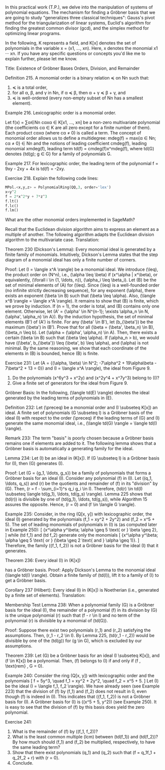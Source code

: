 In this practical work (T.P.), we delve into the manipulation of systems of polynomial equations. The mechanism for finding a Gröbner basis that we are going to study "generalizes three classical techniques": Gauss's pivot method for the triangularization of linear systems, Euclid's algorithm for finding the greatest common divisor (gcd), and the simplex method for optimizing linear programs.

In the following, K represents a field, and K[x] denotes the set of polynomials in the variable x = (x1, ..., xn). Here, x denotes the monomial x1 ··· xn. If you have any specific questions or concepts you'd like me to explain further, please let me know.

Title: Existence of Gröbner Bases
Orders, Division, and Remainder

Definition 215. A monomial order is a binary relation ≼ on Nn such that:
1. ≼ is a total order,
2. for all α, β, and γ in Nn, if α ≼ β, then α + γ ≼ β + γ, and
3. ≼ is well-ordered (every non-empty subset of Nn has a smallest element).

Example 216. Lexicographic order is a monomial order.

Let f(x) = ∑α∈Nn cαxα ∈ K[x1, ..., xn] be a non-zero multivariate polynomial (the coefficients cα ∈ K are all zero except for a finite number of them). Each product cαxα (where cα ≠ 0) is called a term. The concept of monomial order allows us to define a multidegree:
mdeg(f) = max{α ∈ Nn; cα ≠ 0} ∈ Nn
and the notions of leading coefficient cmdeg(f), leading monomial xmdeg(f), leading term td(f) = cmdeg(f)x^mdeg(f), where td(G) denotes {td(g); g ∈ G} for a family of polynomials G.

Example 217. For lexicographic order, the leading term of the polynomial f = 9xy - 2xy + 4x is td(f) = -2xy.

Exercise 218. Explain the following code lines:
```python
MPol.<x,y,z> = PolynomialRing(QQ,3, order='lex')
x<y^2
f = 2*x^2*y + 7*z^3
f.lt()
f.lc()
f.lm()
```
What are the other monomial orders implemented in SageMath?

Recall that the Euclidean division algorithm aims to express an element as a multiple of another. The following algorithm adapts the Euclidean division algorithm to the multivariate case.
Translation:

Theorem 230 (Dickson's Lemma): Every monomial ideal is generated by a finite family of monomials. Intuitively, Dickson's Lemma states that the step diagram of a monomial ideal has only a finite number of corners.

Proof: Let \(I = \langle x^A \rangle\) be a monomial ideal. We introduce \(\leq\), the product order on \(N^n\), i.e., \(\alpha \leq \beta\) if \(x^\alpha | x^\beta\), or equivalently, \(\forall i \in \{1, \ldots, n\}\), \(\alpha_i \leq \beta_i\). Let \(B\) be the set of minimal elements of \(A\) for \(\leq\). Since \(\leq\) is a well-founded order (no infinite strictly decreasing sequence), for any exponent \(\alpha\), there exists an exponent \(\beta \in B\) such that \(\beta \leq \alpha\). Also, \(\langle x^B \rangle = \langle x^A \rangle\). It remains to show that \(B\) is finite, which we prove by induction. If \(n = 1\), the order is total, and \(B\) contains only one element. Otherwise, let \(A' = \{\alpha' \in N^{n-1}; \exists \alpha_n \in N, (\alpha', \alpha_n) \in A\}\). By the induction hypothesis, the set of minimal elements \(B'\) of \(A'\) is finite. For any \(\beta' \in B'\), let \(b_{\beta'}\) be the maximum \(\beta'\) in \(B'\). Prove that for all \(\beta = (\beta', \beta_n) \in B\), \(\beta_n \leq b\). Let \(\alpha = (\alpha', \alpha_n) \in A\). Then, there exists a certain \(\beta \in B\) such that \(\beta \leq \alpha\). If \(\alpha_n > b\), we would have \((\beta', b_{\beta'}) \leq (\beta', b) \leq \alpha\), and \(\alpha\) is not minimal. By the same reasoning, we show that each coordinate of the elements in \(B\) is bounded, hence \(B\) is finite.

Exercise 231: Let \(A = \{(\alpha, \beta) \in N^2; -7\alpha^2 + 19\alpha\beta - 7\beta^2 + 13 = 0\}\) and \(I = \langle x^A \rangle\), the ideal from Figure 9.
1. Do the polynomials \(x^6y^3 + x^2y\) and \(x^2y^4 + x^7y^3\) belong to \(I\)?
2. Give a finite set of generators for the ideal from Figure 9.

Gröbner Basis: In the following, \(\langle td(E) \rangle\) denotes the ideal generated by the leading terms of polynomials in \(E\).

Definition 232: Let \(\preceq\) be a monomial order and \(I \subseteq K[x]\) an ideal. A finite set of polynomials \(G \subseteq I\) is a Gröbner basis of the ideal \(I\) with respect to the order \(\preceq\) if the leading terms of \(G\) and \(I\) generate the same monomial ideal, i.e., \(\langle td(G) \rangle = \langle td(I) \rangle\).

Remark 233: The term "basis" is poorly chosen because a Gröbner basis remains one if elements are added to it. The following lemma shows that a Gröbner basis is automatically a generating family for the ideal.

Lemma 234: Let \(I\) be an ideal in \(K[x]\). If \(G \subseteq I\) is a Gröbner basis for \(I\), then \(G\) generates \(I\).

Proof: Let \(G = \{g_1, \ldots, g_s\}\) be a family of polynomials that forms a Gröbner basis for an ideal \(I\). Consider any polynomial \(f\) in \(I\). Let \((q_1, \ldots, q_s)\) and \(r\) be the quotients and remainder of \(f\) in its "division" by \(G\). Then, \(r = f - \sum_{i=1}^s q_i g_i \in I\). Therefore, \(td(r) \in td(I) \subseteq \langle td(g_1), \ldots, td(g_s) \rangle\). Lemma 225 shows that \(td(r)\) is divisible by one of \(td(g_1), \ldots, td(g_s)\), while Algorithm 15 assures the opposite. Hence, \(r = 0\) and \(f \in \langle G \rangle\).

Example 235: Consider, in the ring \(Q[x, y]\) with lexicographic order, the ideal \(I\) generated by the polynomials \(f_1 = xy^2 + 2y^2\) and \(f_2 = x^5 + 5\). The set of leading monomials of polynomials in \(I\) is (as computed later in Example 250):
\[ \{x^\alpha y^\beta; \alpha \geq 5 \text{ or } \beta \geq 2\}, \]
while \(td f_1\) and \(td f_2\) generate only the monomials
\[ \{x^\alpha y^\beta; \alpha \geq 5 \text{ or } (\beta \geq 2 \text{ and } \alpha \geq 1)\}. \]
Therefore, the family \(\{f_1, f_2\}\) is not a Gröbner basis for the ideal \(I\) that it generates.

Theorem 236: Every ideal \(I\) in \(K[x]\)

 has a Gröbner basis. Proof: Apply Dickson's Lemma to the monomial ideal \(\langle td(I) \rangle\). Obtain a finite family of \(td(I)\), lift it to a family of \(I\) to get a Gröbner basis.

Corollary 237 (Hilbert): Every ideal \(I\) in \(K[x]\) is Noetherian (i.e., generated by a finite set of elements).
Translation:

Membership Test
Lemma 238: When a polynomial family \(G\) is a Gröbner basis for the ideal \(I\), the remainder of a polynomial \(f\) in its division by \(G\) is the unique polynomial \(r\) such that \(f - r \in I\) and no term of the polynomial \(r\) is divisible by a monomial of \(td(G)\).

Proof: Suppose there exist two polynomials \(r_1\) and \(r_2\) satisfying the assumptions. Then, \(r_1 - r_2 \in I\). By Lemma 225, \(td(r_1 - r_2)\) would be divisible by one of the \(td(g)\) for \(g \in G\), which is excluded by our assumptions.

Theorem 239: Let \(G\) be a Gröbner basis for an ideal \(I \subseteq K[x]\), and \(f \in K[x]\) be a polynomial. Then, \(f\) belongs to \(I\) if and only if \(f \, \text{rem} \, G = 0\).

Example 240: Consider the ring \(Q[x, y]\) with lexicographic order and the polynomials
\[ f = 5y^3, \quad f_1 = xy^2 + 2y^2, \quad f_2 = x^5 + 5. \]
Let \(I\) be the ideal \(I = \langle f_1, f_2 \rangle\). We have already seen (see Example 223) that the division of \(f\) by \(f_1\) and \(f_2\) does not result in 0, even though \(f\) is indeed in \(I\). This indicates that \(\{f_1, f_2\}\) is not a Gröbner basis for \(I\). A Gröbner basis for \(I\) is \((x^5 + 5, y^2)\) (see Example 250). It is easy to see that the division of \(f\) by this basis does yield the zero polynomial.

Exercise 241:
1. What is the remainder of \(f\) by \((f_1, f_2)\)?
2. What is the least common multiple (lcm) between \(td(f_1)\) and \(td(f_2)\)? By how much should \(f_1\) and \(f_2\) be multiplied, respectively, to have the same leading term?
3. Show that there exist polynomials \(q_1\) and \(q_2\) such that \(f = q_1f_1 + q_2f_2 + r\) with \(r = 0\).
4. Conclude.